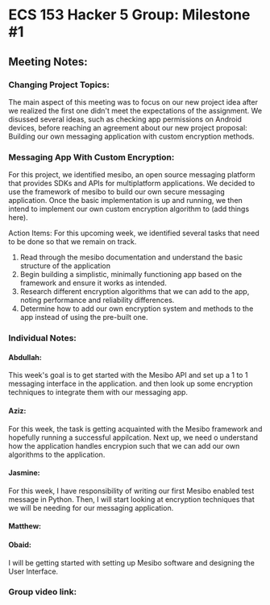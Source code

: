# ECS 153 Hacker 5 Group: Milestone #1
####
## Meeting Notes:
### Changing Project Topics:
The main aspect of this meeting was to focus on our new project idea after we realized the first one didn't meet the expectations of the assignment.
We disussed several ideas, such as checking app permissions on Android devices, before reaching an agreement about our new project proposal: Building our own messaging application with custom encryption methods.

### Messaging App With Custom Encryption:
For this project, we identified mesibo, an open source messaging platform that provides SDKs and APIs for multiplatform applications. We decided to use the framework of mesibo to build our own secure messaging application. Once the basic implementation is up and running, we then intend to implement our own custom encryption algorithm to (add things here).

Action Items:
For this upcoming week, we identified several tasks that need to be done so that we remain on track.
1. Read through the mesibo documentation and understand the basic structure of the application
2. Begin building a simplistic, minimally functioning app based on the framework and ensure it works as intended.
3. Research different encryption algorithms that we can add to the app, noting performance and reliability differences.
4. Determine how to add our own encryption system and methods to the app instead of using the pre-built one.

### Individual Notes:

#### Abdullah: 
This week's goal is to get started with the Mesibo API and set up a 1 to 1 messaging interface in the application. and then look up some encryption techniques to integrate them with our messaging app. 
#### Aziz:
For this week, the task is getting acquainted with the Mesibo framework and hopefully running a successful appilcation. Next up, we need o understand how the application handles encrypion such that we can add our own algorithms to the application.
#### Jasmine:
For this week, I have responsibility of writing our first Mesibo enabled test message in Python. Then, I will start looking at encryption techniques that we will be needing for our messaging application.
#### Matthew:
#### Obaid:
I will be getting started with setting up Mesibo software and designing the User Interface. 




### Group video link:
